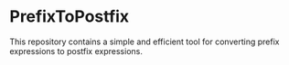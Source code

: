 # PrefixToPostfix
This repository contains a simple and efficient tool for converting prefix expressions to postfix expressions.
